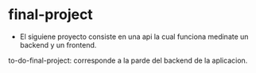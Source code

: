 # final-project
- El siguiene proyecto consiste en una api la cual funciona medinate un backend y un frontend.

to-do-final-project: corresponde a la parde del backend de la aplicacion.

